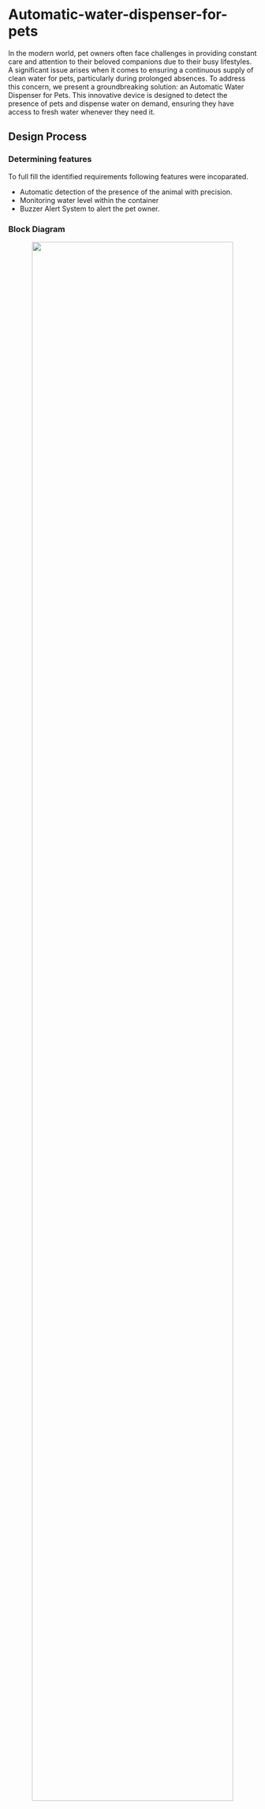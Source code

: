 # Automatic-water-dispenser-for-pets
In the modern world, pet owners often face challenges in providing constant care and attention to 
their beloved companions due to their busy lifestyles. A significant issue arises when it comes to 
ensuring a continuous supply of clean water for pets, particularly during prolonged absences. To 
address this concern, we present a groundbreaking solution: an Automatic Water Dispenser for 
Pets. This innovative device is designed to detect the presence of pets and dispense water on 
demand, ensuring they have access to fresh water whenever they need it. 

## Design Process
### Determining features
To full fill the identified requirements following features were incoparated.
- Automatic detection of the presence of the animal with precision.
- Monitoring water level within the container
- Buzzer Alert System to alert the pet owner.

### Block Diagram
<p align="center">
<img src="https://github.com/CharuNish/Automatic-water-dispenser-for-pets/assets/60501756/174113d7-3f87-46cf-86ae-580199d7db91" width ="90%" />  
</p>

### Functionality
The functionality process of the product is as follows:
- **Water level sensing:** The water level sensor continuously monitors the water level within the main reservoir. When the water level drops to a low point, the system activates a buzzer, promptly alerting the pet owner to refill the main reservoir, ensuring that the dispenser is always ready to meet the needs of the pets.
- **Dispensing Water:** Upon refilling the main reservoir with sufficient water, the buzzer deactivates, signaling that the dispenser is ready for use. When the ultra-sonic sensor detects the presence of an animal, such as a pet, the system triggers the microcontroller to activate the motor. 
- **Water Pumping:** The motor activates the water pump, facilitating the flow of water to the drinking plate positioned above. Pets can access a steady stream of clean water, promoting their wellbeing and ensuring they have access to fresh water whenever they need it.
- **Intelligent Water Recycling:** As the pet leaves the drinking area, any remaining water on the plate flows back into the dispenser through a filtration process. The filtration system efficiently cleans and purifies the water, removing impurities and contaminants, making it safe for future consumption.
- **Return to Main Reservoir:** Filtered water then returns to the main reservoir, where it is stored and ready for the next use. This process ensures that water is conserved and utilized responsibly, addressing concerns of water wastage and promoting sustainable pet care practices. 

### Component Selection
- **Atmega328P Microcontroller:** The Atmega328P serves as the brain of the system, controlling and coordinating the various components
- **HC-SR04 Ultrasonic Sensor:** The HC-SR04 ultrasonic sensor detects the presence of animals in proximity to the dispenser. The ultrasonic transmitter and receiver detect the presence of an object 2cm to 400cm away. Its ultrasonic transmitter produces 40kHz signal and the receiver collects the reflected signal if the object is within range.
- **SEN18 Water Level Sensor:** This sensor has ten exposed conducting tracks, of which five alternate strips are power tracks and the other five are sensing tracks. When the sensor is submerged in water (vertically), bridges are created between the five pairs of power and sensing tracks due to water’s conductivity. Thus, the sensor works like a variable resistor whose value at the sensing pin changes with the change in water level. The value is high when the water level is high and low when water level is low. The sensor can be powered with 3.3V or 5V on-board DC supply. The SEN18 water level sensor is crucial for monitoring the water level in the main reservoir. It enables the system to detect when the water level is low, triggering an alert for the owner to refill the reservoir.
- **5V Relay Module:** The 5V relay module acts as a switch to control the 12V submersible water pump. It allows the microcontroller to activate and deactivate the pump efficiently, controlling the flow of water to the drinking plate.
- **12V/2A Power Adapter:** The 12V/2A power adapter converts AC 230V to DC 12V and supplies the necessary power to the system, ensuring smooth and reliable operation of all components.
- **12V Submersible Water Pump:** The 12V submersible water pump is responsible for pumping water from the main reservoir to the drinking plate when activated by the microcontroller. Its submersible design ensures efficient water transfer while maintaining a tidy appearance.

### Schematic Design

<p align="center">
<img src="https://github.com/CharuNish/Automatic-water-dispenser-for-pets/assets/60501756/aa7c76e6-1e21-4783-bf40-540362cc0b05" width ="75%" />  
</p>

### PCB Design
Printed circuit board was designed with Altium Designer 23.3.1. It was a two-layer design. Manufacturing was done at JLCPCB in China. 

<p align="center">
<img src="https://github.com/CharuNish/Automatic-water-dispenser-for-pets/assets/60501756/a927f6aa-2c12-4c24-9c16-002957a755a3" width ="50%" />  
</p>

### Enclosure Design
Enclosure design was designed with SOLIDWORKS 2020.enclosure consists of plate, sink and container. Plastic is used in the enclosure. 3mmx 5mm screws were used to connect parts. 

<div style="display: flex;">
  <img src="https://github.com/CharuNish/Automatic-water-dispenser-for-pets/assets/60501756/5c0e1860-5226-407b-9046-2683505d72e2" width="400" alt="1">
  <img src="https://github.com/CharuNish/Automatic-water-dispenser-for-pets/assets/60501756/b134b403-4269-491f-bc33-b3647665a318" width="400" alt="2">
</div>

